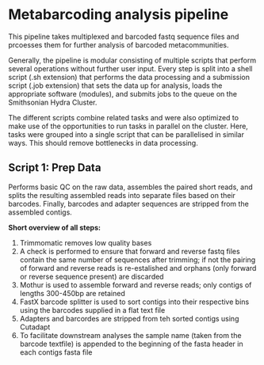 Metabarcoding analysis pipeline
===============================

This pipeline takes multiplexed and barcoded fastq sequence files and prcoesses
them for further analysis of barcoded metacommunities.

Generally, the pipeline is modular consisting of multiple scripts that perform
several operations without further user input. Every step is split into a shell
script (.sh extension) that performs the data processing and a submission script
(.job extension) that sets the data up for analysis, loads the appropriate software
(modules), and submits jobs to the queue on the Smithsonian Hydra Cluster.

The different scripts combine related tasks and were also optimized to make use of
the opportunities to run tasks in parallel on the cluster. Here, tasks were grouped 
into a single script that can be parallelised in similar ways. This should remove
bottlenecks in data processing.

Script 1: Prep Data
-------------------

Performs basic QC on the raw data, assembles the paired short reads, and splits the 
resulting assembled reads into separate files based on their barcodes. Finally,
barcodes and adapter sequences are stripped from the assembled contigs.

__Short overview of all steps:__

1) Trimmomatic removes low quality bases 
2) A check is performed to ensure that forward and reverse fastq files contain the same 
    number of sequences after trimming; if not the pairing of forward and reverse reads 
    is re-estalished and orphans (only forward or reverse sequence present) are discarded 
3) Mothur is used to assemble forward and reverse reads; only contigs of lengths 300-450bp 
    are retained 
4) FastX barcode splitter is used to sort contigs into their respective bins using the barcodes 
    supplied in a flat text file 
5) Adapters and barcordes are stripped from teh sorted contigs using Cutadapt 
6) To facilitate downstream analyses the sample name (taken from the barcode textfile) is 
    appended to the beginning of the fasta header in each contigs fasta file 


